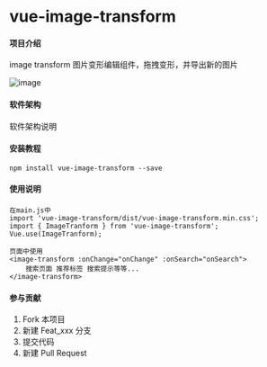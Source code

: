 # vue-image-transform

#### 项目介绍
image transform 图片变形编辑组件，拖拽变形，并导出新的图片

![image](http://onf2hckia.bkt.clouddn.com/github-vue-image-transform.gif)

#### 软件架构
软件架构说明


#### 安装教程

    npm install vue-image-transform --save

#### 使用说明

    在main.js中
    import 'vue-image-transform/dist/vue-image-transform.min.css';
    import { ImageTranform } from 'vue-image-transform';
    Vue.use(ImageTranform);

    页面中使用
    <image-transform :onChange="onChange" :onSearch="onSearch">
        搜索页面 推荐标签 搜索提示等等...    
    </image-transform>

#### 参与贡献

1. Fork 本项目
2. 新建 Feat_xxx 分支
3. 提交代码
4. 新建 Pull Request
